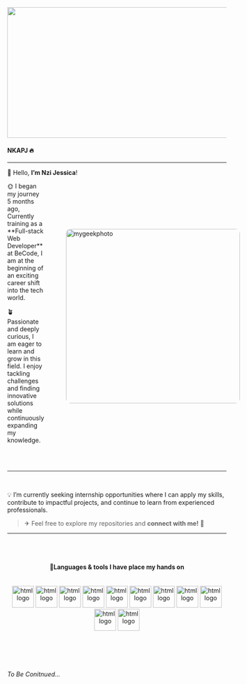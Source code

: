 <img src='https://cdn.theanimegallery.com/theanimegallery/839fd749-54a4-4bd5-94d1-4af01e9da145-anime-room-background.webp' alt='' max-width='100%' width='1800' height ='300'>

#### NKAPJ 🔥 
 


---


👋 Hello, **I’m Nzi Jessica**!
<div style='display:flex; align-items:center; gap:50px; '>
<div style='flex:1'> 
🌞 I began my journey 5 months ago,  
Currently training as a **Full-stack Web Developer** at BeCode, I am at the beginning of an exciting career shift into the tech world. 
 
🪴 Passionate and deeply curious, I am eager to learn and grow in this field. I enjoy tackling challenges and finding innovative solutions while continuously expanding my knowledge.
</div>
<div style='flex:2'>
<img src='https://backiee.com/static/wallpapers/1000x563/386745.jpg' alt='mygeekphoto' style="float:left; width:400px; height:auto; border-radius:10px;">
</div>
</div>

<br>
<br>

---
<br>

💡 I’m currently seeking internship opportunities where I can apply my skills, contribute to impactful projects, and continue to learn from experienced professionals.


> ✈ Feel free to explore my repositories and **connect with me!** 🚀

 

---
<br>
<br>

<h4 align='center'>💾Languages & tools I have place my hands on</h4>
<br>



<div align='center'>

<img src='https://upload.wikimedia.org/wikipedia/commons/6/61/HTML5_logo_and_wordmark.svg' alt ='html logo' width='50' height='50' >

<img src='https://upload.wikimedia.org/wikipedia/commons/d/d5/CSS3_logo_and_wordmark.svg' alt ='html logo' width='50' height='50'>


<img src='https://upload.wikimedia.org/wikipedia/commons/6/6a/JavaScript-logo.png' alt ='html logo' width='50' height='50'>

<img src='https://upload.wikimedia.org/wikipedia/commons/a/a7/React-icon.svg' alt ='html logo' width='50' height='50'>

<img src='https://chris-ayers.com/assets/images/vscode-logo.png' alt ='html logo' width='50' height='50'>

<img src='https://upload.wikimedia.org/wikipedia/commons/d/d9/Node.js_logo.svg' alt ='html logo' width='50' height='50'>

<img src='https://upload.wikimedia.org/wikipedia/commons/8/87/Sql_data_base_with_logo.png' alt ='html logo' width='50' height='50'>

<img src='https://upload.wikimedia.org/wikipedia/commons/e/e0/Git-logo.svg' alt ='html logo' width='50' height='50'>

<img src='https://upload.wikimedia.org/wikipedia/commons/9/96/Sass_Logo_Color.svg' alt ='html logo' width='50' height='50'>


<img src='https://upload.wikimedia.org/wikipedia/commons/d/d5/Tailwind_CSS_Logo.svg' alt ='html logo' width='50' height='50'>

<img src='https://149860134.v2.pressablecdn.com/wp-content/uploads/mongo.png' alt ='html logo' width='50' height='50'>



</div>
 <br>
 <br>
 <br>
 <br>

###### To Be Conitnued...


